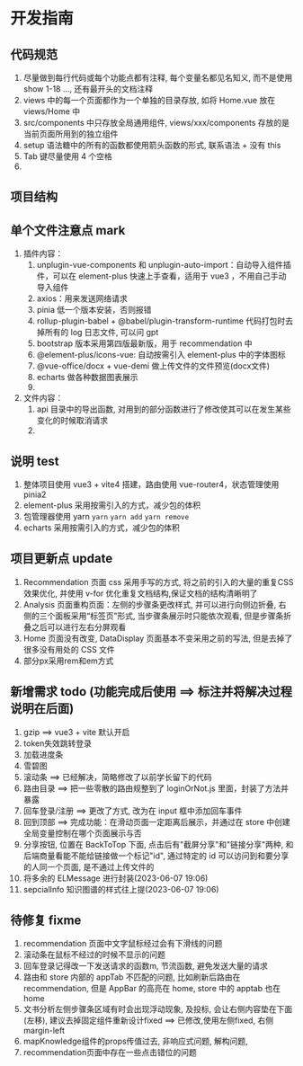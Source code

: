 # 开发指南

## 代码规范
1. 尽量做到每行代码或每个功能点都有注释, 每个变量名都见名知义, 而不是使用 show 1-18 ..., 还有最开头的文档注释
2. views 中的每一个页面都作为一个单独的目录存放, 如将 Home.vue 放在 views/Home 中
3. src/components 中只存放全局通用组件, views/xxx/components 存放的是当前页面所用到的独立组件
4. setup 语法糖中的所有的函数都使用箭头函数的形式, 联系语法 + 没有 this
5. Tab 键尽量使用 4 个空格
6. 

## 项目结构


## 单个文件注意点 mark
1. 插件内容：
   1. unplugin-vue-components 和 unplugin-auto-import：自动导入组件插件，可以在 element-plus 快速上手查看，适用于 vue3 ，不用自己手动导入组件
   2. axios：用来发送网络请求
   3. pinia 低一个版本安装，否则报错
   4. rollup-plugin-babel + @babel/plugin-transform-runtime 代码打包时去掉所有的 log 日志文件, 可以问 gpt
   5. bootstrap 版本采用第四版最新版，用于 recommendation 中
   6. @element-plus/icons-vue: 自动按需引入 element-plus 中的字体图标
   7. @vue-office/docx + vue-demi 做上传文件的文件预览(docx文件)
   8. echarts 做各种数据图表展示
   9. 
2. 文件内容：
   1. api 目录中的导出函数, 对用到的部分函数进行了修改使其可以在发生某些变化的时候取消请求
   2. 
   

## 说明 test
1. 整体项目使用 vue3 + vite4 搭建，路由使用 vue-router4，状态管理使用 pinia2
2. element-plus 采用按需引入的方式，减少包的体积
3. 包管理器使用 yarn `yarn` `yarn add` `yarn remove`
4. echarts 采用按需引入的方式，减少包的体积


## 项目更新点 update
1. Recommendation 页面 css 采用手写的方式, 将之前的引入的大量的重复CSS效果优化, 并使用 v-for 优化重复文档结构,保证文档的结构清晰明了
2. Analysis 页面重构页面：左侧的步骤条更改样式, 并可以进行向侧边折叠, 右侧的三个面板采用“标签页”形式, 当步骤条展示时只能依次观看, 但是步骤条折叠之后可以进行左右分屏观看
3. Home 页面没有改变, DataDisplay 页面基本不变采用之前的写法, 但是去掉了很多没有用处的 CSS 文件
4. 部分px采用rem和em方式


## 新增需求 todo (功能完成后使用 ==> 标注并将解决过程说明在后面)
1. gzip ==> vue3 + vite 默认开启
2. token失效跳转登录
3. 加载进度条
4. 雪碧图
5. 滚动条 ==> 已经解决，简略修改了以前学长留下的代码
6. 路由目录 ==> 把一些零散的路由规整到了 loginOrNot.js 里面，封装了方法并暴露
7. 回车登录/注册 ==> 更改了方式, 改为在 input 框中添加回车事件
8. 回到顶部  ==> 完成功能：在滑动页面一定距离后展示，并通过在 store 中创建全局变量控制在哪个页面展示与否
9. 分享按钮, 位置在 BackToTop 下面, 点击后有"截屏分享"和"链接分享"两种, 和后端商量看能不能给链接做一个标记"id", 通过特定的 id 可以访问到和要分享的人同一个页面, 是不通过上传文件的
10. 将多余的 ELMessage 进行封装(2023-06-07 19:06)
11. sepcialInfo 知识图谱的样式往上提(2023-06-07 19:06)


## 待修复 fixme
1. recommendation 页面中文字鼠标经过会有下滑线的问题
2. 滚动条在鼠标不经过的时候不显示的问题
3. 回车登录记得改一下发送请求的函数m, 节流函数, 避免发送大量的请求
4. 路由和 store 内部的 appTab 不匹配的问题, 比如刷新后路由在 recommendation, 但是 AppBar 的高亮在 home, store 中的 apptab 也在 home
5. 文书分析左侧步骤条区域有时会出现浮动现象, 及投标, 会让右侧内容垫在下面(左移), 建议去掉固定组件重新设计fixed ==> 已修改,使用左侧fixed, 右侧margin-left
6. mapKnowledge组件的props传值过去, 非响应式问题, 解构问题, 
7. recommendation页面中存在一些点击错位的问题
